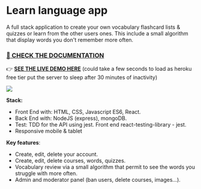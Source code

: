 # Learn language app

A full stack application to create your own vocabulary flashcard lists & quizzes or learn from the other users ones. This include a small algorithm that display words you don't remember more often.

### [:page_with_curl: CHECK THE DOCUMENTATION](./doc/doc.md) <br/>

:point_right: **<a href="http://learnyourway.herokuapp.com/">SEE THE LIVE DEMO HERE</a>** (could take a few seconds to load as heroku free tier put the server to sleep after 30 minutes of inactivity) <br />
  
<img src="/imgReadMe/learnlanguagevideo.gif">

**Stack:** 
* Front End with: HTML, CSS, Javascript ES6, React.
* Back End with: NodeJS (express), mongoDB.
* Test: TDD for the API using jest. Front end react-testing-library - jest.
* Responsive mobile & tablet

**Key features**:
 * Create, edit, delete your account.
 * Create, edit, delete courses, words, quizzes.
 * Vocabulary review via a small algorithm that permit to see the words you struggle with more often.
 * Admin and moderator panel (ban users, delete courses, images...).
